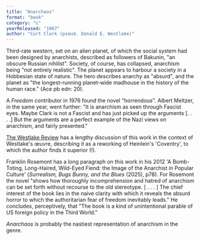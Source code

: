 ```yaml
---
title: "Anarchaos"
format: "book"
category: "c"
yearReleased: "1967"
author: "Curt Clark (pseud. Donald E. Westlake)"
---
```

Third-rate western, set on an alien planet, of which the social system had been designed by anarchists, described as followers of Bakunin, "an obscure Russian nihilist". Society, of course, has collapsed, anarchism being  "not entirely realistic". The planet appears to harbour a society in a Hobbesian state of nature. The hero describes anarchy as  "absurd", and the planet as "the longest-running planet-wide madhouse in the history of the human race." (Ace pb edn: 20).

A _Freedom_ contributor in 1976 found the novel  "horrendous". Albert Meltzer, in the same year, went further: "It is anarchism  as seen through Fascist eyes. Maybe Clark is not a Fascist and has just picked  up the arguments [. . . .] But the arguments are a perfect example of the Nazi  views on anarchism, and fairly presented."

<a href="https://thewestlakereview.wordpress.com/tag/anarchaos/">The Westlake Review</a> has a lengthy discussion of this work in the context of Westlake's œuvre, describing it as a reworking of Heinlein's 'Coventry', to which the author finds it superior (!).

Franklin Rosemont has a long paragraph on this work in his 2012 'A Bomb-Toting, Long-Haired, Wild-Eyed Fiend: the Image of the Anarchist in Popular Culture' (_Surrealism, Bugs Bunny, and the Blues_ (2025), p78). For Rosemont the novel "shows how thoroughly incomprehension and hatred of anarchism can be set forth without recourse to the old stereotype. [ . . . ] The chief interest of the book lies in the naive clarity with which it reveals the absurd horror to which the authoritarian fear of freedom inevitably leads." He concludes, perceptively, that "The book is a kind of unintentional parable of US foreign policy in the Third World."

_Anarchaos_ is probably the nastiest representation of anarchism in the genre.
